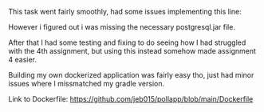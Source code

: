 This task went fairly smoothly, had some issues implementing this line:
<property name="hibernate.connection.driver_class" value="org.postgresql.Driver"/>

However i figured out i was missing the necessary postgresql.jar file.

After that I had some testing and fixing to do seeing how I had struggled with the 4th assignment,
but using this instead somehow made assignment 4 easier.

Building my own dockerized application was fairly easy tho, just had minor issues where I
missmatched my gradle version.

Link to Dockerfile:
https://github.com/jeb015/pollapp/blob/main/Dockerfile
